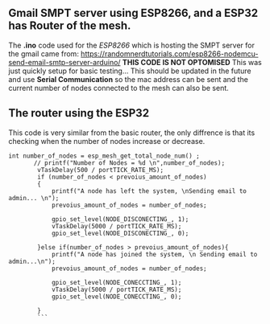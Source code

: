 ## Gmail SMPT server using ESP8266, and a ESP32 has Router of the mesh.
The **.ino** code used for the *ESP8266* which is hosting the SMPT server for the gmail came from:
https://randomnerdtutorials.com/esp8266-nodemcu-send-email-smtp-server-arduino/
**THIS CODE IS NOT OPTOMISED** This was just quickly setup for basic testing... This should be updated in the future and use **Serial Communication** so 
the mac address can be sent and the current number of nodes connected to the mesh can also be sent. 

## The router using the ESP32
This code is very similar from the basic router, the only diffrence is that its checking when the number of nodes increase or decrease.


```
int number_of_nodes = esp_mesh_get_total_node_num() ; 
       // printf("Number of Nodes = %d \n",number_of_nodes); 
        vTaskDelay(500 / portTICK_RATE_MS); 
        if (number_of_nodes < prevoius_amount_of_nodes)     
        {
            printf("A node has left the system, \nSending email to admin... \n");
            prevoius_amount_of_nodes = number_of_nodes; 
            
            gpio_set_level(NODE_DISCONECTING_, 1);
            vTaskDelay(5000 / portTICK_RATE_MS); 
            gpio_set_level(NODE_DISCONECTING_, 0);

        }else if(number_of_nodes > prevoius_amount_of_nodes){
            printf("A node has joined the system, \n Sending email to admin...\n");
            prevoius_amount_of_nodes = number_of_nodes; 
           
            gpio_set_level(NODE_CONECCTING_, 1);
            vTaskDelay(5000 / portTICK_RATE_MS); 
            gpio_set_level(NODE_CONECCTING_, 0);

        }
        ```
